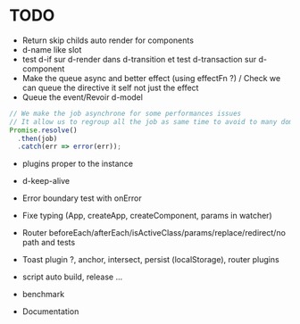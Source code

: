 # TODO

- Return skip childs auto render for components
- d-name like slot
- test d-if sur d-render dans d-transition et test d-transaction sur d-component
- Make the queue async and better effect (using effectFn ?) / Check we can queue the directive it self not just the effect
- Queue the event/Revoir d-model

```js
// We make the job asynchrone for some performances issues
// It allow us to regroup all the job as same time to avoid to many dom modifications
Promise.resolve()
  .then(job)
  .catch(err => error(err));
```

- plugins proper to the instance
- d-keep-alive
- Error boundary test with onError
- Fixe typing (App, createApp, createComponent, params in watcher)

- Router beforeEach/afterEach/isActiveClass/params/replace/redirect/no path and tests

- Toast plugin ?, anchor, intersect, persist (localStorage), router plugins

- script auto build, release ...
- benchmark
- Documentation
